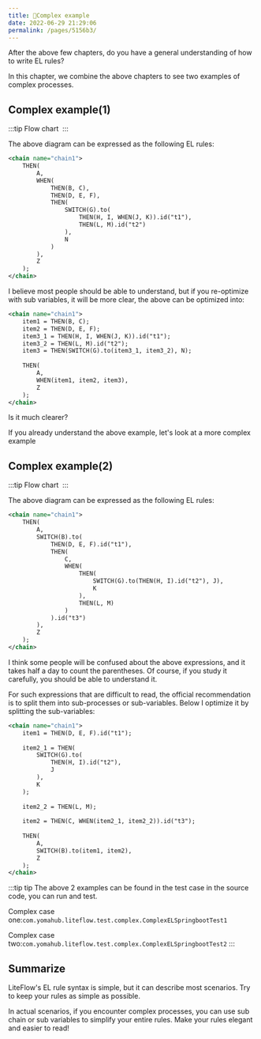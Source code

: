 ```yaml
---
title: 💐Complex example
date: 2022-06-29 21:29:06
permalink: /pages/5156b3/
---
```


After the above few chapters, do you have a general understanding of how to write EL rules?

In this chapter, we combine the above chapters to see two examples of complex processes.

## Complex example(1)

:::tip Flow chart
<img :src="$withBase('/img/flow_example/e10.svg')" style="zoom: 80%" class="no-zoom">
:::

The above diagram can be expressed as the following EL rules:

```xml
<chain name="chain1">
    THEN(
        A,
        WHEN(
            THEN(B, C),
            THEN(D, E, F),
            THEN(
                SWITCH(G).to(
                    THEN(H, I, WHEN(J, K)).id("t1"),
                    THEN(L, M).id("t2")
                ),
                N
            )
        ),
        Z
    );
</chain>
```

I believe most people should be able to understand, but if you re-optimize with sub variables, it will be more clear, the above can be optimized into:
```xml
<chain name="chain1">
    item1 = THEN(B, C);
    item2 = THEN(D, E, F);
    item3_1 = THEN(H, I, WHEN(J, K)).id("t1");
    item3_2 = THEN(L, M).id("t2");
    item3 = THEN(SWITCH(G).to(item3_1, item3_2), N);
    
    THEN(
        A,
        WHEN(item1, item2, item3),
        Z
    );
</chain>
```

Is it much clearer?

If you already understand the above example, let's look at a more complex example

## Complex example(2)

:::tip Flow chart
<img :src="$withBase('/img/flow_example/e9.svg')" style="zoom: 80%" class="no-zoom">
:::

The above diagram can be expressed as the following EL rules:

```xml
<chain name="chain1">
    THEN(
        A,
        SWITCH(B).to(
            THEN(D, E, F).id("t1"),
            THEN(
                C,
                WHEN(
                    THEN(
                        SWITCH(G).to(THEN(H, I).id("t2"), J),
                        K
                    ),
                    THEN(L, M)
                )
            ).id("t3")
        ),
        Z
    );
</chain>
```

I think some people will be confused about the above expressions, and it takes half a day to count the parentheses. Of course, if you study it carefully, you should be able to understand it.

For such expressions that are difficult to read, the official recommendation is to split them into sub-processes or sub-variables. Below I optimize it by splitting the sub-variables:

```xml
<chain name="chain1">
    item1 = THEN(D, E, F).id("t1");
    
    item2_1 = THEN(
        SWITCH(G).to(
            THEN(H, I).id("t2"),
            J
        ),
        K
    );
    
    item2_2 = THEN(L, M);
    
    item2 = THEN(C, WHEN(item2_1, item2_2)).id("t3");
    
    THEN(
        A,
        SWITCH(B).to(item1, item2),
        Z
    );
</chain>
```

:::tip tip
The above 2 examples can be found in the test case in the source code, you can run and test.

Complex case one:`com.yomahub.liteflow.test.complex.ComplexELSpringbootTest1`

Complex case two:`com.yomahub.liteflow.test.complex.ComplexELSpringbootTest2`
:::

## Summarize

LiteFlow's EL rule syntax is simple, but it can describe most scenarios. Try to keep your rules as simple as possible.

In actual scenarios, if you encounter complex processes, you can use sub chain or sub variables to simplify your entire rules. Make your rules elegant and easier to read!